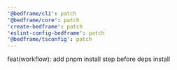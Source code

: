 ```yaml
---
'@bedframe/cli': patch
'@bedframe/core': patch
'create-bedframe': patch
'eslint-config-bedframe': patch
'@bedframe/tsconfig': patch
---
```


feat(workflow): add pnpm install step before deps install
